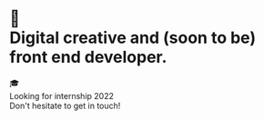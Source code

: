 # 👋 <br> Digital creative and (soon to be) front end developer. 

🎓 <br>
Looking for internship 2022  <br>
Don't hesitate to get in touch!

